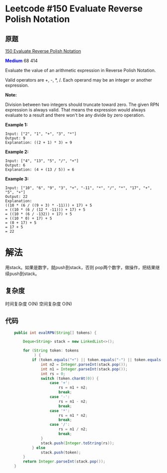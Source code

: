 # Leetcode #150 Evaluate Reverse Polish Notation

## 原题

[150 Evaluate Reverse Polish Notation](https://leetcode.com/problems/evaluate-reverse-polish-notation/)

**<span style="color:blue">Medium</span>** 68 414

Evaluate the value of an arithmetic expression in Reverse Polish Notation.

Valid operators are +, -, *, /. Each operand may be an integer or another expression.

**Note:**

Division between two integers should truncate toward zero.
The given RPN expression is always valid. That means the expression would always evaluate to a result and there won't be any divide by zero operation.

**Example 1:**

    Input: ["2", "1", "+", "3", "*"]
    Output: 9
    Explanation: ((2 + 1) * 3) = 9

**Example 2:**

    Input: ["4", "13", "5", "/", "+"]
    Output: 6
    Explanation: (4 + (13 / 5)) = 6

**Example 3:**

    Input: ["10", "6", "9", "3", "+", "-11", "*", "/", "*", "17", "+", "5", "+"]
    Output: 22
    Explanation: 
    ((10 * (6 / ((9 + 3) * -11))) + 17) + 5
    = ((10 * (6 / (12 * -11))) + 17) + 5
    = ((10 * (6 / -132)) + 17) + 5
    = ((10 * 0) + 17) + 5
    = (0 + 17) + 5
    = 17 + 5
    = 22

# 解法

用stack。如果是数字，就push到stack，否则 pop两个数字，做操作，把结果继续push到stack。

## 复杂度
时间复杂度 O(N)
空间复杂度 O(N)


## 代码
```Java
    public int evalRPN(String[] tokens) {

        Deque<String> stack = new LinkedList<>();

        for (String token: tokens
             ) {
            if (token.equals("+") || token.equals("-") || token.equals("*") || token.equals("/")) {
                int n2 = Integer.parseInt(stack.pop());
                int n1 = Integer.parseInt(stack.pop());
                int rs = 0;
                switch (token.charAt(0)) {
                    case '+':
                        rs = n1 + n2;
                        break;
                    case '-':
                        rs = n1 - n2;
                        break;
                    case '*':
                        rs = n1 * n2;
                        break;
                    case '/':
                        rs = n1 / n2;
                        break;
                }
                stack.push(Integer.toString(rs));
            } else
                stack.push(token);
        }
        return Integer.parseInt(stack.pop());
    }

```
